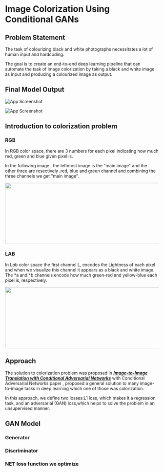 # Image Colorization Using Conditional GANs



## Problem Statement

The task of colourizing black and white photographs necessitates a lot of human input and hardcoding.

The goal is to create an end-to-end deep learning pipeline that can automate the task of image colorization by taking a black 
and white image as input and producing a colourized image as output.

## Final Model Output


![App Screenshot](https://via.placeholder.com/468x300?text=App+Screenshot+Here)


![App Screenshot](https://via.placeholder.com/468x300?text=App+Screenshot+Here)


## Introduction to colorization problem

### RGB 

In RGB color space, there are 3 numbers for each 
pixel indicating how much red, green and blue given
pixel is.

In the following image , the leftmost image is
the "main image" and the other three are resectively
,red, blue and green channel and combining the three
channels we get "main image".

<p align="center">
<img src="https://res.cloudinary.com/practicaldev/image/fetch/s--7uHGwEG8--/c_limit%2Cf_auto%2Cfl_progressive%2Cq_auto%2Cw_880/https://i.ibb.co/HgnybWG/rgb.png" height = "200" width = "800"/>
</p>

### LAB
In L*a*b color space the first channel L, encodes the Lightness of each pixel and when we visualize this channel it appears as a black and white image.
The *a and *b channels encode how much green-red and yellow-blue each pixel is, respectively.

<p align="center">
<img src="https://res.cloudinary.com/practicaldev/image/fetch/s--7uHGwEG8--/c_limit%2Cf_auto%2Cfl_progressive%2Cq_auto%2Cw_880/https://i.ibb.co/HgnybWG/rgb.png" height = "200" width = "800"/>
</p>


## Approach

The solution to colorization problem was proposed in
[***Image-to-Image Translation with Conditional Adversarial Networks***](https://arxiv.org/abs/1611.07004) with Conditional Adversarial Networks paper
, proposed a general solution to many image-to-image tasks in deep learning which one of those was colorization.

In this approach, we define two losses:L1 loss, 
which makes it a regression task, and 
an adversarial (GAN) loss,which helps to
solve the problem in an unsupervised manner.

## GAN Model

### Generator

### Discriminator

### NET loss function we optimize 
